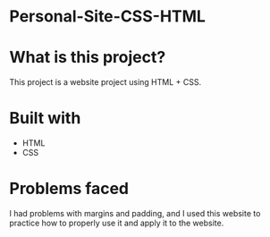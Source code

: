 # Personal-Site-CSS-HTML

# What is this project?

This project is a website project using HTML + CSS.

# Built with
* HTML 
* CSS

# Problems faced

I had problems with margins and padding, and I used this website to practice how to properly use it and apply it to the website.
